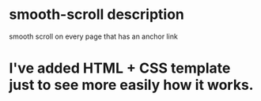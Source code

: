 # smooth-scroll description
smooth scroll on every page that has an anchor link

# I've added HTML + CSS template just to see more easily how it works.